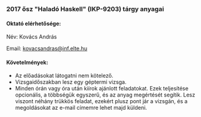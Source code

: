 ### 2017 ősz "Haladó Haskell" (IKP-9203) tárgy anyagai

#### Oktató elérhetősége:

Név: Kovács András

Email: kovacsandras@inf.elte.hu

#### Követelmények:

- Az előadásokat látogatni nem kötelező.
- Vizsgaidőszakban lesz egy géptermi vizsga.
- Minden órán vagy óra után kiírok ajánlott feladatokat. Ezek teljesítése opcionális, a többségük egyszerű, és az anyag megértését segítik. Lesz viszont néhány trükkös feladat, ezekért plusz pont jár a vizsgán, és a megoldásokat az e-mail címemre lehet majd küldeni.
